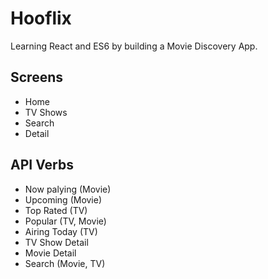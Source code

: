 # Hooflix

Learning React and ES6 by building a Movie Discovery App.

## Screens

- Home
- TV Shows
- Search
- Detail

## API Verbs

- Now palying (Movie)
- Upcoming (Movie)
- Top Rated (TV)
- Popular (TV, Movie)
- Airing Today (TV)
- TV Show Detail
- Movie Detail
- Search (Movie, TV)

